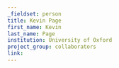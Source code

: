 ```yaml
---
_fieldset: person
title: Kevin Page
first_name: Kevin
last_name: Page
institution: University of Oxford
project_group: collaborators
link: 
---
```

